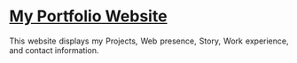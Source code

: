 # <a href="https://paramchordiya.github.io/" target="_blank">My Portfolio Website</a>
<p align="justify">This website displays my Projects, Web presence, Story, Work experience, and contact information.</p>
